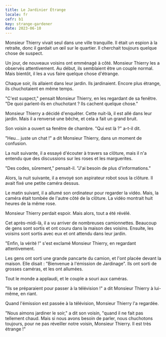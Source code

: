 ```yaml
---
title: Le Jardinier Étrange
locale: fr
cefr: b1
key: strange-gardener
date: 2023-06-10
---
```


Monsieur Thierry vivait seul dans une ville tranquille. Il était un espion à la retraite, donc il gardait un œil sur le quartier. Il cherchait toujours quelque chose de suspect.

Un jour, de nouveaux voisins ont emménagé à côté. Monsieur Thierry les a observés attentivement. Au début, ils semblaient être un couple normal. Mais bientôt, il les a vus faire quelque chose d'étrange.

Chaque soir, ils allaient dans leur jardin. Ils jardinaient. Encore plus étrange, ils chuchotaient en même temps.

"C'est suspect," pensait Monsieur Thierry, en les regardant de sa fenêtre. "De quoi parlent-ils en chuchotant ? Ils cachent quelque chose."

Monsieur Thierry a décidé d'enquêter. Cette nuit-là, il est allé dans leur jardin. Mais il a renversé une bêche, et cela a fait un grand bruit.

Son voisin a ouvert sa fenêtre de chambre. "Qui est là ?" a-t-il dit.

"Heu... juste un chat !" a dit Monsieur Thierry, dans un moment de confusion.

La nuit suivante, il a essayé d'écouter à travers sa clôture, mais il n'a entendu que des discussions sur les roses et les marguerites.

"Des codes, sûrement," pensait-il. "J'ai besoin de plus d'informations."

Alors, la nuit suivante, il a envoyé son aspirateur robot sous la clôture. Il avait fixé une petite caméra dessus.

Le matin suivant, il a allumé son ordinateur pour regarder la vidéo. Mais, la caméra était tombée de l'autre côté de la clôture. La vidéo montrait huit heures de la même rose.

Monsieur Thierry perdait espoir. Mais alors, tout a été révélé.

Cet après-midi-là, il a vu arriver de nombreuses camionnettes. Beaucoup de gens sont sortis et ont couru dans la maison des voisins. Ensuite, les voisins sont sortis avec eux et ont attendu dans leur jardin.

"Enfin, la vérité !" s'est exclamé Monsieur Thierry, en regardant attentivement.

Les gens ont sorti une grande pancarte du camion, et l'ont placée devant la maison. Elle disait : "Bienvenue à l'émission de Jardinage". Ils ont sorti de grosses caméras, et les ont allumées.

Tout le monde a applaudi, et le couple a souri aux caméras.

"Ils se préparaient pour passer à la télévision !" a dit Monsieur Thierry à lui-même, en riant.

Quand l'émission est passée à la télévision, Monsieur Thierry l'a regardée.

"Nous aimons jardiner le soir," a dit son voisin, "quand il ne fait pas tellement chaud. Mais si nous avons besoin de parler, nous chuchotons toujours, pour ne pas réveiller notre voisin, Monsieur Thierry. Il est très étrange !"